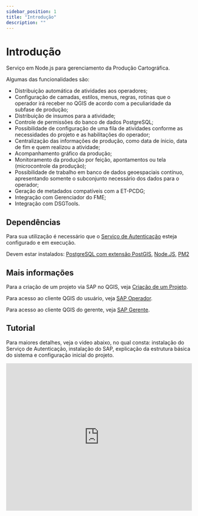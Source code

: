 ```yaml
---
sidebar_position: 1
title: "Introdução"
description: ""
---
```


# Introdução

Serviço em Node.js para gerenciamento da Produção Cartográfica.

Algumas das funcionalidades são:

- Distribuição automática de atividades aos operadores;
- Configuração de camadas, estilos, menus, regras, rotinas que o operador irá receber no QGIS de acordo com a peculiaridade da subfase de produção;
- Distribuição de insumos para a atividade;
- Controle de permissões do banco de dados PostgreSQL;
- Possibilidade de configuração de uma fila de atividades conforme as necessidades do projeto e as habilitações do operador;
- Centralização das informações de produção, como data de ínicio, data de fim e quem realizou a atividade;
- Acompanhamento gráfico da produção;
- Monitoramento da produção por feição, apontamentos ou tela (microcontrole da produção);
- Possibilidade de trabalho em banco de dados geoespaciais contínuo, apresentando somente o subconjunto necessário dos dados para o operador;
- Geração de metadados compatíveis com a ET-PCDG;
- Integração com Gerenciador do FME;
- Integração com DSGTools.

## Dependências

Para sua utilização é necessário que o [Serviço de Autenticação](../servauth/intro.md) esteja configurado e em execução.

Devem estar instalados: [PostgreSQL com extensão PostGIS](https://www.postgresql.org/), [Node.JS](https://nodejs.org/en), [PM2](https://pm2.keymetrics.io/)

## Mais informações

Para a criação de um projeto via SAP no QGIS, veja [Criação de um Projeto](./config_proj.md).

Para acesso ao cliente QGIS do usuário, veja [SAP Operador](./prod_tools.md).

Para acesso ao cliente QGIS do gerente, veja [SAP Gerente](./manager_tools.md).

## Tutorial

Para maiores detalhes, veja o video abaixo, no qual consta: instalação do Serviço de Autenticação, instalação do SAP, explicação da estrutura básica do sistema e configuração inicial do projeto.

<iframe width="100%" height="400" src="https://www.youtube.com/embed/rKjApuvC5fo?si=CSuiP9wlsdW66Bgl" title="YouTube video player" frameborder="0" allow="accelerometer; autoplay; clipboard-write; encrypted-media; gyroscope; picture-in-picture; web-share" allowfullscreen></iframe>